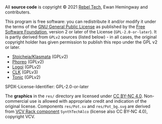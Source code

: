 All **source code** is copyright © 2021 [Rebel Tech](https://rebeltech.org/), Ewan Hemingway and contributers.

This program is free software: you can redistribute it and/or modify it under the terms of the [GNU General Public License](https://www.gnu.org/licenses/gpl-2.0.en.html) as published by the [Free Software Foundation](https://www.fsf.org/), version 2 or later of the License (`GPL-2.0-or-later`). It is partly derived from `GPLv2` sources (listed below) - in all cases, the original copyright holder has given permission to publish this repo under the GPL v2 or later.

* [Stoicheia/Klasmata](https://github.com/pingdynasty/EuclideanSequencer) (GPLv2)
* [Phoreo](https://github.com/pingdynasty/ClockMultiplier) (GPLv2)
* [Logoi](https://github.com/pingdynasty/ClockDelay) (GPLv2)
* [CLK](https://github.com/pingdynasty/CLK) (GPLv3)
* [Tonic](https://github.com/pingdynasty/Tonic) (GPLv2)

SPDX-License-Identifier: GPL-2.0-or-later

The **graphics** in the `res/` directory are licensed under [CC BY-NC 4.0](https://creativecommons.org/licenses/by-nc/4.0/).
Non-commercial use is allowed with appropriate credit and indication of the original license. Components `res/Pot.sv` and `res/Pot_bg.svg` are derived from [VCV Rack component](https://github.com/VCVRack/Rack/blob/v2/res/ComponentLibrary/SynthTechAlco.svg) `SynthTechAlco` (license also CC BY-NC 4.0), copyright VCV.
